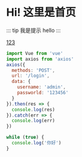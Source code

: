 # Hi! 这里是首页

::: tip 我是提示
hello
:::

[123](//#/pages/qwq)

```js
import Vue from 'vue'
import axios from 'axios'
axios({
  methods: 'POST',
  url: '/login',
  data: {
    username: 'admin',
    passworld: '123456'
  }
}).then(res => {
  console.log(res)
}).catch(err => {
  console.log(err)
})
```

```js
while (true) {
  console.log('你好')
}
```
